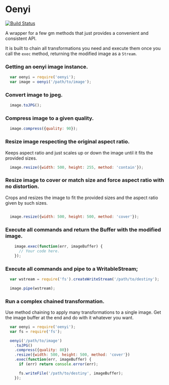 # Oenyi

[![Build Status](https://travis-ci.org/codingpains/oenyi.svg?branch=master)](https://travis-ci.org/codingpains/oenyi)

A wrapper for a few gm methods that just provides a convenient and consistent API.

It is built to chain all transformations you need and execute them once you call the `exec` method, returning the modified image as a `Stream`.

### Getting an oenyi image instance.


```js
  var oenyi = require('oenyi');
  var image = oenyi('/path/to/image');
```

### Convert image to jpeg.


```js
  image.toJPG();
```

### Compress image to a given quality.


```js
  image.compress({quality: 90});
```


### Resize image respecting the original aspect ratio.

Keeps aspect ratio and just scales up or down the image until it fits the provided sizes.

```js
  image.resize({width: 500, height: 255, method: 'contain'});
```

### Resize image to cover or match size and force aspect ratio with no distortion.

Crops and resizes the image to fit the provided sizes and the aspect ratio given by such sizes.

```js

  image.resize({width: 500, height: 500, method: 'cover'});
```

### Execute all commands and return the Buffer with the modified image.

```js
	image.exec(function(err, imageBuffer) {
	  // Your code here.
	});
```

### Execute all commands and pipe to a WritableStream;

```js
  var wstream = require('fs').createWriteStream('/path/to/destiny');

  image.pipe(wstream);
```

### Run a complex chained transformation.

Use method chaining to apply many transformations to a single image. Get the image buffer at the end and do with it whatever you want.

```js
  var oenyi = require('oenyi');
  var fs = require('fs');

  oenyi('/path/to/image')
    .toJPG()
    .compress({quality: 80})
    .resize({width: 500, height: 500, method: 'cover'})
    .exec(function(err, imageBuffer) {
  	  if (err) return console.error(err);

  	  fs.writeFile('/path/to/destiny', imageBuffer);
    });
```
